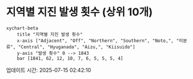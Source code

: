 # 지역별 지진 발생 횟수 (상위 10개)

```mermaid
xychart-beta
    title "지역별 지진 발생 횟수"
    x-axis ["Adjacent", "Off", "Northern", "Southern", "Noto,", "미분류", "Central", "Hyuganada", "Aizu,", "Kiisuido"]
    y-axis "발생 횟수" 0 --> 1843
    bar [1841, 62, 12, 10, 7, 6, 5, 5, 5, 4]
```

업데이트 시간: 2025-07-15 02:42:10
